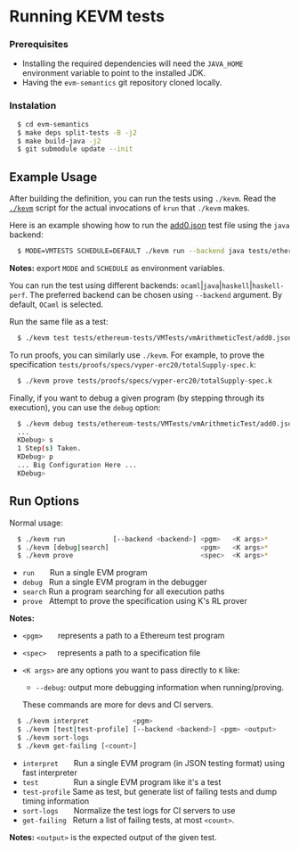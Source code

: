 
# Running KEVM tests

### Prerequisites

- Installing the required dependencies will need the `JAVA_HOME` environment variable to point to the installed JDK.
- Having the `evm-semantics` git repository cloned locally.

### Instalation

```sh
  $ cd evm-semantics
  $ make deps split-tests -B -j2
  $ make build-java -j2
  $ git submodule update --init
```
Example Usage
-------------

After building the definition, you can run the tests using `./kevm`.
Read the [`./kevm`](https://github.com/kframework/evm-semantics/blob/master/kevm) script for the actual invocations of `krun` that `./kevm` makes.

Here is an example showing how to run the [add0.json](https://github.com/ethereum/tests/blob/725dbc73a54649e22a00330bd0f4d6699a5060e5/VMTests/vmArithmeticTest/add0.json) test file using the `java` backend:

```sh
  $ MODE=VMTESTS SCHEDULE=DEFAULT ./kevm run --backend java tests/ethereum-tests/VMTests/vmArithmeticTest/add0.json
```

**Notes:** export `MODE` and `SCHEDULE` as environment variables.

You can run the test using different backends: `ocaml`|`java`|`haskell`|`haskell-perf`. The preferred backend can be chosen using `--backend` argument. By default, `OCaml` is selected.


Run the same file as a test:

```sh
  $ ./kevm test tests/ethereum-tests/VMTests/vmArithmeticTest/add0.json
```

To run proofs, you can similarly use `./kevm`.
For example, to prove the specification `tests/proofs/specs/vyper-erc20/totalSupply-spec.k`:

```sh
  $ ./kevm prove tests/proofs/specs/vyper-erc20/totalSupply-spec.k
```

Finally, if you want to debug a given program (by stepping through its execution), you can use the `debug` option:

```sh
  $ ./kevm debug tests/ethereum-tests/VMTests/vmArithmeticTest/add0.json
  ...
  KDebug> s
  1 Step(s) Taken.
  KDebug> p
  ... Big Configuration Here ...
  KDebug>
```

Run Options
-------------

Normal usage:

```sh
  $ ./kevm run            [--backend <backend>] <pgm>   <K args>*
  $ ./kevm [debug|search]                       <pgm>   <K args>*
  $ ./kevm prove                                <spec>  <K args>*
```

-   `run`&nbsp; &nbsp; &nbsp; &nbsp;Run a single EVM program
-   `debug` &nbsp; Run a single EVM program in the debugger
-   `search` Run a program searching for all execution paths
-   `prove` &nbsp; Attempt to prove the specification using K's RL prover

**Notes:**
- `<pgm>` &nbsp; &nbsp; &nbsp; represents a path to a Ethereum test program
- `<spec>` &nbsp; &nbsp; represents a path to a specification file
- `<K args>` are any options you want to pass directly to `K` like:
    - `--debug`: output more debugging information when running/proving.


    These commands are more for devs and CI servers.

```sh
  $ ./kevm interpret           <pgm>
  $ ./kevm [test|test-profile] [--backend <backend>] <pgm> <output>
  $ ./kevm sort-logs
  $ ./kevm get-failing [<count>]
```
-   `interpret`&nbsp; &nbsp; &nbsp; &nbsp;Run a single EVM program (in JSON testing format) using fast interpreter
-   `test` &nbsp; &nbsp; &nbsp; &nbsp; &nbsp; &nbsp; &nbsp; &nbsp;Run a single EVM program like it's a test
-   `test-profile` Same as test, but generate list of failing tests and dump timing information
-   `sort-logs` &nbsp; &nbsp; &nbsp; Normalize the test logs for CI servers to use
-   `get-failing` &nbsp; Return a list of failing tests, at most `<count>`.

**Notes:** `<output>` is the expected output of the given test.